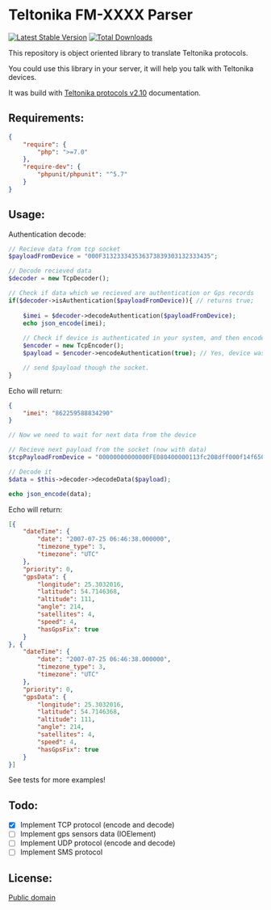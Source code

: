 # Teltonika FM-XXXX Parser 

[![Latest Stable Version](https://poser.pugx.org/Diam4ik/teltonika-fm-parser/v/stable)](https://packagist.org/packages/Diam4ik/teltonika-fm-parser) [![Total Downloads](https://poser.pugx.org/Diam4ik/teltonika-fm-parser/downloads)](https://packagist.org/packages/Diam4ik/teltonika-fm-parser)

This repository is object oriented library to translate Teltonika protocols.

You could use this library in your server, it will help you talk with Teltonika devices.

It was build with [Teltonika protocols v2.10](FMXXXX_Protocols_v2.10.pdf) documentation.

## Requirements:

```json
{
    "require": {
        "php": ">=7.0"
    },
    "require-dev": {
        "phpunit/phpunit": "^5.7"
    }
}
```

## Usage:

Authentication decode:
```php
// Recieve data from tcp socket
$payloadFromDevice = "000F313233343536373839303132333435";

// Decode recieved data
$decoder = new TcpDecoder();

// Check if data which we recieved are authentication or Gps records
if($decoder->isAuthentication($payloadFromDevice)){ // returns true;
    
    $imei = $decoder->decodeAuthentication($payloadFromDevice);
    echo json_encode(imei);
    
    // Check if device is authenticated in your system, and then encode response for device
    $encoder = new TcpEncoder();
    $payload = $encoder->encodeAuthentication(true); // Yes, device was authenticated successfully

    // send $payload though the socket.
}
```
Echo will return:
```json
{
    "imei": "862259588834290"
}
```

```php
// Now we need to wait for next data from the device

// Recieve next payload from the socket (now with data)
$tcpPayloadFromDevice = "00000000000000FE080400000113fc208dff000f14f650209cca80006f...";

// Decode it
$data = $this->decoder->decodeData($payload);

echo json_encode(data);
```
Echo will return:
```json
[{
	"dateTime": {
		"date": "2007-07-25 06:46:38.000000",
		"timezone_type": 3,
		"timezone": "UTC"
	},
	"priority": 0,
	"gpsData": {
		"longitude": 25.3032016,
		"latitude": 54.7146368,
		"altitude": 111,
		"angle": 214,
		"satellites": 4,
		"speed": 4,
		"hasGpsFix": true
	}
}, {
	"dateTime": {
		"date": "2007-07-25 06:46:38.000000",
		"timezone_type": 3,
		"timezone": "UTC"
	},
	"priority": 0,
	"gpsData": {
		"longitude": 25.3032016,
		"latitude": 54.7146368,
		"altitude": 111,
		"angle": 214,
		"satellites": 4,
		"speed": 4,
		"hasGpsFix": true
	}
}]
```

See tests for more examples!

## Todo:

- [x] Implement TCP protocol (encode and decode)
- [ ] Implement gps sensors data (IOElement)
- [ ] Implement UDP protocol (encode and decode)
- [ ] Implement SMS protocol

## License:

[Public domain](LICENSE.md)
